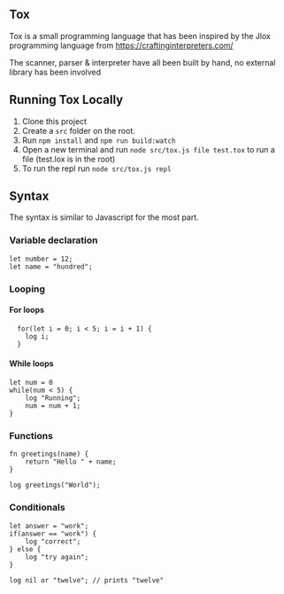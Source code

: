 ## Tox

Tox is a small programming language that has been inspired by the Jlox programming language from https://craftinginterpreters.com/

The scanner, parser & interpreter have all been built by hand, no external library has been involved

## Running Tox Locally

1. Clone this project
2. Create a `src` folder on the root.
3. Run `npm install` and `npm run build:watch`
4. Open a new terminal and run `node src/tox.js file test.tox` to run a file (test.lox is in the root)
5. To run the repl run `node src/tox.js repl`

## Syntax

The syntax is similar to Javascript for the most part.

### Variable declaration

```
let number = 12;
let name = "hundred";
```

### Looping

#### For loops

```
  for(let i = 0; i < 5; i = i + 1) {
    log i;
  }
```

#### While loops

```
let num = 0
while(num < 5) {
    log "Running";
    num = num + 1;
}
```

### Functions

```
fn greetings(name) {
    return "Hello " + name;
}

log greetings("World");
```

### Conditionals

```
let answer = "work";
if(answer == "work") {
    log "correct";
} else {
    log "try again";
}
```

```
log nil or "twelve"; // prints "twelve"
```
